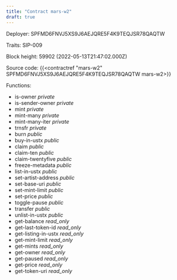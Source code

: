 ```yaml
---
title: "Contract mars-w2"
draft: true
---
```

Deployer: SPFMD6FNVJ5XS9J6AEJQRE5F4K9TEQJSR78QAQTW

Traits:
SIP-009 



Block height: 59902 (2022-05-13T21:47:02.000Z)

Source code: {{<contractref "mars-w2" SPFMD6FNVJ5XS9J6AEJQRE5F4K9TEQJSR78QAQTW mars-w2>}}

Functions:

* is-owner _private_
* is-sender-owner _private_
* mint _private_
* mint-many _private_
* mint-many-iter _private_
* trnsfr _private_
* burn _public_
* buy-in-ustx _public_
* claim _public_
* claim-ten _public_
* claim-twentyfive _public_
* freeze-metadata _public_
* list-in-ustx _public_
* set-artist-address _public_
* set-base-uri _public_
* set-mint-limit _public_
* set-price _public_
* toggle-pause _public_
* transfer _public_
* unlist-in-ustx _public_
* get-balance _read_only_
* get-last-token-id _read_only_
* get-listing-in-ustx _read_only_
* get-mint-limit _read_only_
* get-mints _read_only_
* get-owner _read_only_
* get-paused _read_only_
* get-price _read_only_
* get-token-uri _read_only_
